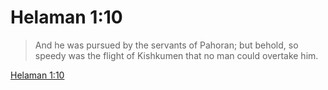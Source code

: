 # Helaman 1:10

> And he was pursued by the servants of Pahoran; but behold, so speedy was the flight of Kishkumen that no man could overtake him.

[Helaman 1:10](https://www.churchofjesuschrist.org/study/scriptures/bofm/hel/1?lang=eng&id=p10#p10)


